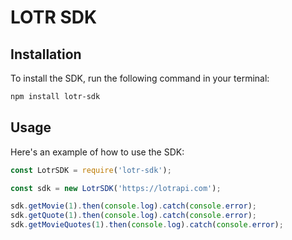 # LOTR SDK

## Installation

To install the SDK, run the following command in your terminal:
```bash
npm install lotr-sdk
```

## Usage

Here's an example of how to use the SDK:

```javascript
const LotrSDK = require('lotr-sdk');

const sdk = new LotrSDK('https://lotrapi.com');

sdk.getMovie(1).then(console.log).catch(console.error);
sdk.getQuote(1).then(console.log).catch(console.error);
sdk.getMovieQuotes(1).then(console.log).catch(console.error);
